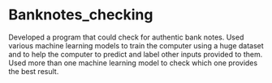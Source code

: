 # Banknotes_checking
Developed a program that could check for authentic bank notes. Used various machine learning models to train the computer using a huge dataset and to help the computer to predict and label other inputs provided to them. Used more than one machine learning model to check which one provides the best result.

